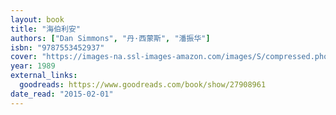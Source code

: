 ```yaml
---
layout: book
title: "海伯利安"
authors: ["Dan Simmons", "丹·西蒙斯", "潘振华"]
isbn: "9787553452937"
cover: "https://images-na.ssl-images-amazon.com/images/S/compressed.photo.goodreads.com/books/1448368563i/27908961.jpg"
year: 1989
external_links:
  goodreads: https://www.goodreads.com/book/show/27908961
date_read: "2015-02-01"
---
```

